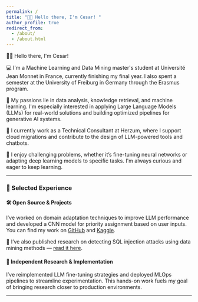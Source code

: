 ```yaml
---
permalink: /
title: "👋🏼 Hello there, I'm Cesar! "
author_profile: true
redirect_from: 
  - /about/
  - /about.html
---
```



👋🏼 Hello there, I'm Cesar!

💻 I'm a Machine Learning and Data Mining master's student at Université Jean Monnet in France, currently finishing my final year. I also spent a semester at the University of Freiburg in Germany through the Erasmus program.

🧠 My passions lie in data analysis, knowledge retrieval, and machine learning. I'm especially interested in applying Large Language Models (LLMs) for real-world solutions and building optimized pipelines for generative AI systems.

🔧 I currently work as a Technical Consultant at Herzum, where I support cloud migrations and contribute to the design of LLM-powered tools and chatbots.

🚀 I enjoy challenging problems, whether it’s fine-tuning neural networks or adapting deep learning models to specific tasks. I'm always curious and eager to keep learning.

---

### 🧪 Selected Experience

#### 🛠️ Open Source & Projects

I’ve worked on domain adaptation techniques to improve LLM performance and developed a CNN model for priority assignment based on user inputs. You can find my work on [GitHub](https://github.com/cesar) and [Kaggle](https://www.kaggle.com/cesaranasco/code).

📄 I’ve also published research on detecting SQL injection attacks using data mining methods — [read it here](https://www.researchgate.net/publication/370481672_Using_Data_Mining_Techniques_for_the_Detection_of_SQL_Injection_Attacks_on_Database_Systems).

#### 🧩 Independent Research & Implementation

I’ve reimplemented LLM fine-tuning strategies and deployed MLOps pipelines to streamline experimentation. This hands-on work fuels my goal of bringing research closer to production environments.

---
